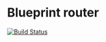 # Blueprint router

[![Build Status](https://travis-ci.org/burrbd/blueprint-router-php.svg?branch=master)](https://travis-ci.org/burrbd/blueprint-router-php)
